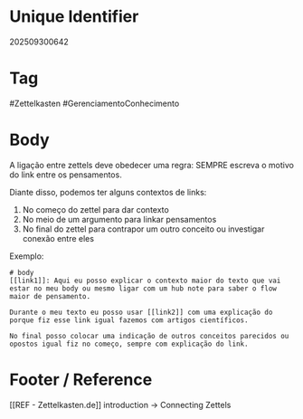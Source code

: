 # Unique Identifier
202509300642

# Tag
#Zettelkasten #GerenciamentoConhecimento 

# Body
A ligação entre zettels deve obedecer uma regra: SEMPRE escreva o motivo do link entre os pensamentos. 

Diante disso, podemos ter alguns contextos de links:
1. No começo do zettel para dar contexto
2. No meio de um argumento para linkar pensamentos
3. No final do zettel para contrapor um outro conceito ou investigar conexão entre eles

Exemplo:
```text
# body
[[link1]]: Aqui eu posso explicar o contexto maior do texto que vai estar no meu body ou mesmo ligar com um hub note para saber o flow maior de pensamento.

Durante o meu texto eu posso usar [[link2]] com uma explicação do porque fiz esse link igual fazemos com artigos científicos.

No final posso colocar uma indicação de outros conceitos parecidos ou opostos igual fiz no começo, sempre com explicação do link.
```

# Footer / Reference
[[REF - Zettelkasten.de]] introduction -> Connecting Zettels